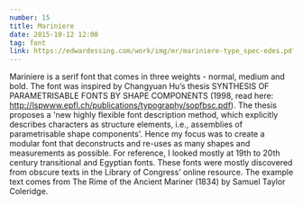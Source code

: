 ```yaml
---
number: 15
title: Mariniere
date: 2015-10-12 12:00
tag: font
link: https://edwardessing.com/work/img/mr/mariniere-type_spec-edes.pdf
---
```


Mariniere is a serif font that comes in three weights - normal, medium and bold. The font was inspired by Changyuan Hu’s thesis SYNTHESIS OF PARAMETRISABLE FONTS BY SHAPE COMPONENTS (1998, read here: http://lspwww.epfl.ch/publications/typography/sopfbsc.pdf). The thesis proposes a 'new highly flexible font description method, which explicitly describes characters as structure elements, i.e., assemblies of parametrisable shape components'. Hence my focus was to create a modular font that deconstructs and re-uses as many shapes and measurements as possible. For reference, I looked mostly at 19th to 20th century transitional and Egyptian fonts. These fonts were mostly discovered from obscure texts in the Library of Congress’ online resource. The example text comes from The Rime of the Ancient Mariner (1834) by Samuel Taylor Coleridge.